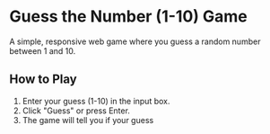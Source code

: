 # Guess the Number (1-10) Game

A simple, responsive web game where you guess a random number between 1 and 10.

## How to Play

1. Enter your guess (1-10) in the input box.
2. Click "Guess" or press Enter.
3. The game will tell you if your guess